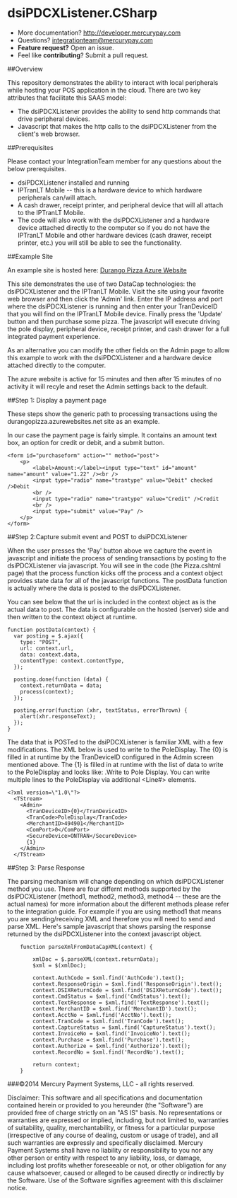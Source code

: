dsiPDCXListener.CSharp
==========

* More documentation?  http://developer.mercurypay.com
* Questions?  integrationteam@mercurypay.com
* **Feature request?** Open an issue.
* Feel like **contributing**?  Submit a pull request.


##Overview

This repository demonstrates the ability to interact with local peripherals while hosting your POS application in the cloud.  There are two key attributes that facilitate this SAAS model:

* The dsiPDCXListener provides the ability to send http commands that drive peripheral devices.
* Javascript that makes the http calls to the dsiPDCXListener from the client's web browser.

##Prerequisites

Please contact your IntegrationTeam member for any questions about the below prerequisites.

* dsiPDCXListener installed and running
* IPTranLT Mobile -- this is a hardware device to which hardware peripherals can/will attach.
* A cash drawer, receipt printer, and peripheral device that will all attach to the IPTranLT Mobile.
* The code will also work with the dsiPDCXListener and a hardware device attached directly to the computer so if you do not have the IPTranLT Mobile and other hardware devices (cash drawer, receipt printer, etc.) you will still be able to see the functionality.

##Example Site

An example site is hosted here:  <a href="http://durangopizza.azurewebsites.net" target="_blank">Durango Pizza Azure Website</a>

This site demonstrates the use of two DataCap technologies:  the dsiPDCXListener and the IPTranLT Mobile.  Visit the site using your favorite web browser and then click the 'Admin' link.  Enter the IP address and port where the dsiPDCXListener is running and then enter your TranDeviceID that you will find on the IPTranLT Mobile device.  Finally press the 'Update' button and then purchase some pizza.  The javascript will execute driving the pole display, peripheral device, receipt printer, and cash drawer for a full integrated payment experience.

As an alternative you can modify the other fields on the Admin page to allow this example to work with the dsiPDCXListener and a hardware device attached directly to the computer.

The azure website is active for 15 minutes and then after 15 minutes of no activity it will recyle and reset the Admin settings back to the default.

##Step 1: Display a payment page

These steps show the generic path to processing transactions using the durangopizza.azurewebsites.net site as an example.

In our case the payment page is fairly simple.  It contains an amount text box, an option for credit or debit, and a submit button.

```
<form id="purchaseform" action="" method="post">
    <p>
        <label>Amount:</label><input type="text" id="amount" name="amount" value="1.22" /><br />
        <input type="radio" name="trantype" value="Debit" checked />Debit
        <br />
        <input type="radio" name="trantype" value="Credit" />Credit
        <br />
        <input type="submit" value="Pay" />
    </p>
</form>
```

##Step 2:Capture submit event and POST to dsiPDCXListener

When the user presses the 'Pay' button above we capture the event in javascript and initiate the process of sending transactions by posting to the dsiPDCXListener via javascript.  You will see in the code (the Pizza.cshtml page) that the process function kicks off the process and a context object provides state data for all of the javascript functions.  The postData function is actually where the data is posted to the dsiPDCXListener.

You can see below that the url is included in the context object as is the actual data to post.  The data is configurable on the hosted (server) side and then written to the context object at runtime.

```
function postData(context) {
  var posting = $.ajax({
    type: "POST",
    url: context.url,
    data: context.data,
    contentType: context.contentType,
  });

  posting.done(function (data) {
    context.returnData = data;
    process(context);
  });

  posting.error(function (xhr, textStatus, errorThrown) {
    alert(xhr.responseText);
  });
}
```

The data that is POSTed to the dsiPDCXListener is familiar XML with a few modifications.  The XML below is used to write to the PoleDisplay.  The {0} is filled in at runtime by the TranDeviceID configured in the Admin screen mentioned above.  The {1} is filled in at runtime with the list of data to write to the PoleDisplay and looks like:  <Line1>.Write to Pole Display</Line1>.  You can write multiple lines to the PoleDisplay via additional <Line#> elements.

```
<?xml version=\"1.0\"?>
  <TStream>
    <Admin>
      <TranDeviceID>{0}</TranDeviceID>
      <TranCode>PoleDisplay</TranCode>
      <MerchantID>494901</MerchantID>
      <ComPort>0</ComPort>
      <SecureDevice>ONTRAN</SecureDevice>
      {1}
    </Admin>
  </TStream>
```

##Step 3: Parse Response

The parsing mechanism will change depending on which dsiPDCXListener method you use.  There are four differnt methods supported by the dsiPDCXListener (method1, method2, method3, method4 -- these are the actual names) for more information about the different methods please refer to the integration guide.  For example if you are using method1 that means you are sending/receiving XML and therefore you will need to send and parse XML.  Here's sample javascript that shows parsing the response returned by the dsiPDCXListener into the context javascript object.

```
    function parseXmlFromDataCapXML(context) {

        xmlDoc = $.parseXML(context.returnData);
        $xml = $(xmlDoc);
        
        context.AuthCode = $xml.find('AuthCode').text();
        context.ResponseOrigin = $xml.find('ResponseOrigin').text();
        context.DSIXReturnCode = $xml.find('DSIXReturnCode').text();
        context.CmdStatus = $xml.find('CmdStatus').text();
        context.TextResponse = $xml.find('TextResponse').text();
        context.MerchantID = $xml.find('MerchantID').text();
        context.AcctNo = $xml.find('AcctNo').text();
        context.TranCode = $xml.find('TranCode').text();
        context.CaptureStatus = $xml.find('CaptureStatus').text();
        context.InvoiceNo = $xml.find('InvoiceNo').text();
        context.Purchase = $xml.find('Purchase').text();
        context.Authorize = $xml.find('Authorize').text();
        context.RecordNo = $xml.find('RecordNo').text();

        return context;
    }
```

###©2014 Mercury Payment Systems, LLC - all rights reserved.

Disclaimer:
This software and all specifications and documentation contained herein or provided to you hereunder (the "Software") are provided free of charge strictly on an "AS IS" basis. No representations or warranties are expressed or implied, including, but not limited to, warranties of suitability, quality, merchantability, or fitness for a particular purpose (irrespective of any course of dealing, custom or usage of trade), and all such warranties are expressly and specifically disclaimed. Mercury Payment Systems shall have no liability or responsibility to you nor any other person or entity with respect to any liability, loss, or damage, including lost profits whether foreseeable or not, or other obligation for any cause whatsoever, caused or alleged to be caused directly or indirectly by the Software. Use of the Software signifies agreement with this disclaimer notice.

